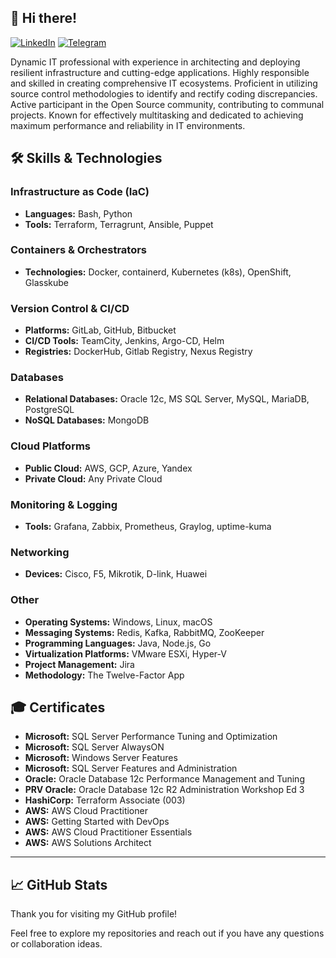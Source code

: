## 👋 Hi there!

[![LinkedIn](https://img.shields.io/badge/LinkedIn-%230077B5.svg?logo=linkedin&logoColor=white)](https://www.linkedin.com/in/q163i/)
[![Telegram](https://img.shields.io/badge/Telegram-%232CA5E0.svg?logo=telegram&logoColor=white)](https://t.me/q163i)

Dynamic IT professional with experience in architecting and deploying resilient infrastructure and cutting-edge applications. Highly responsible and skilled in creating comprehensive IT ecosystems. Proficient in utilizing source control methodologies to identify and rectify coding discrepancies. Active participant in the Open Source community, contributing to communal projects. Known for effectively multitasking and dedicated to achieving maximum performance and reliability in IT environments.


## 🛠 Skills & Technologies

### Infrastructure as Code (IaC)
- **Languages:** Bash, Python
- **Tools:** Terraform, Terragrunt, Ansible, Puppet

### Containers & Orchestrators
- **Technologies:** Docker, containerd, Kubernetes (k8s), OpenShift, Glasskube

### Version Control & CI/CD
- **Platforms:** GitLab, GitHub, Bitbucket
- **CI/CD Tools:** TeamCity, Jenkins, Argo-CD, Helm
- **Registries:** DockerHub, Gitlab Registry, Nexus Registry

### Databases
- **Relational Databases:** Oracle 12c, MS SQL Server, MySQL, MariaDB, PostgreSQL
- **NoSQL Databases:** MongoDB

### Cloud Platforms
- **Public Cloud:** AWS, GCP, Azure, Yandex
- **Private Cloud:** Any Private Cloud

### Monitoring & Logging
- **Tools:** Grafana, Zabbix, Prometheus, Graylog, uptime-kuma

### Networking
- **Devices:** Cisco, F5, Mikrotik, D-link, Huawei

### Other
- **Operating Systems:** Windows, Linux, macOS
- **Messaging Systems:** Redis, Kafka, RabbitMQ, ZooKeeper
- **Programming Languages:** Java, Node.js, Go
- **Virtualization Platforms:** VMware ESXi, Hyper-V
- **Project Management:** Jira
- **Methodology:** The Twelve-Factor App

## 🎓 Certificates

- **Microsoft:** SQL Server Performance Tuning and Optimization
- **Microsoft:** SQL Server AlwaysON
- **Microsoft:** Windows Server Features
- **Microsoft:** SQL Server Features and Administration
- **Oracle:** Oracle Database 12c Performance Management and Tuning
- **PRV Oracle:** Oracle Database 12c R2 Administration Workshop Ed 3
- **HashiCorp:** Terraform Associate (003)
- **AWS:** AWS Cloud Practitioner
- **AWS:** Getting Started with DevOps
- **AWS:** AWS Cloud Practitioner Essentials
- **AWS:** AWS Solutions Architect

---
## 📈 GitHub Stats
Thank you for visiting my GitHub profile! 

Feel free to explore my repositories and reach out if you have any questions or collaboration ideas.

